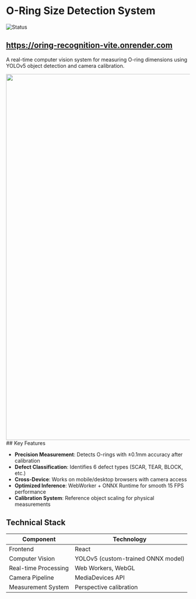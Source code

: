 # O-Ring Size Detection System
![Status](https://img.shields.io/badge/Status-Development-brightgreen)

## <a href="https://oring-recognition-vite.onrender.com" target="_blank">https://oring-recognition-vite.onrender.com</a>


A real-time computer vision system for measuring O-ring dimensions using YOLOv5 object detection and camera calibration.

<!--![Screenshot](https://cdn.glitch.global/79283f6f-ef1e-4285-822b-eaefe68c462e/orning.jpg?v=1751228266800)-->
<div align="center">
  <img src="https://cdn.glitch.global/79283f6f-ef1e-4285-822b-eaefe68c462e/orning.jpg?v=1751228266800" height="1000">
</div>
## Key Features

- **Precision Measurement**: Detects O-rings with ±0.1mm accuracy after calibration
- **Defect Classification**: Identifies 6 defect types (SCAR, TEAR, BLOCK, etc.)
- **Cross-Device**: Works on mobile/desktop browsers with camera access
- **Optimized Inference**: WebWorker + ONNX Runtime for smooth 15 FPS performance
- **Calibration System**: Reference object scaling for physical measurements

## Technical Stack

| Component               | Technology                          |
|-------------------------|-------------------------------------|
| Frontend                | React                |
| Computer Vision         | YOLOv5 (custom-trained ONNX model)  |
| Real-time Processing    | Web Workers, WebGL                 |
| Camera Pipeline         | MediaDevices API                    |
| Measurement System      | Perspective calibration             |


